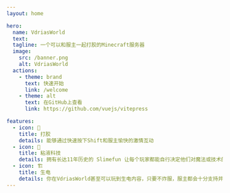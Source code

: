 ```yaml
---
layout: home

hero:
  name: VdriasWorld
  text: 
  tagline: 一个可以和服主一起打胶的Minecraft服务器
  image:
    src: /banner.png
    alt: VdriasWorld
  actions:
    - theme: brand
      text: 快速开始
      link: /welcome
    - theme: alt
      text: 在GitHub上查看
      link: https://github.com/vuejs/vitepress

features:
  - icon: 🤺
    title: 打胶
    details: 能够通过快速按下Shift和服主愉快的激情互动
  - icon: 🦄
    title: 粘液科技
    details: 拥有长达11年历史的 Slimefun 让每个玩家都能自行决定他们对魔法或技术的游玩方式。从魔法棒到核反应堆，应有尽有。拥有魔法祭坛、电网甚至物品运输系统。
  - icon: 🏗
    title: 生电
    details: 你在VdriasWorld甚至可以玩到生电内容，只要不炸服，服主都会十分支持并将他的电费贡献出来
---
```



